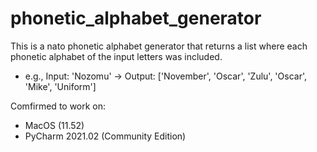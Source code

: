 # phonetic_alphabet_generator
This is a nato phonetic alphabet generator that returns a list where each phonetic alphabet of the input letters was included.
- e.g., Input: 'Nozomu' → Output: ['November', 'Oscar', 'Zulu', 'Oscar', 'Mike', 'Uniform']

Comfirmed to work on:
- MacOS (11.52)
- PyCharm 2021.02 (Community Edition)
